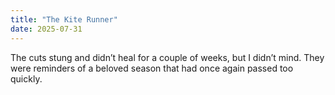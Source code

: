 ```yaml
---
title: "The Kite Runner"
date: 2025-07-31
---
```


The cuts stung and didn’t heal for a couple of weeks, but I didn’t mind. They were reminders of a beloved season that had once again passed too quickly.
